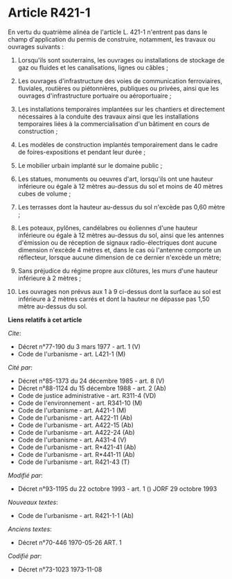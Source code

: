 # Article R421-1

En vertu du quatrième alinéa de l'article L. 421-1 n'entrent pas dans le champ d'application du permis de construire,
notamment, les travaux ou ouvrages suivants :

1. Lorsqu'ils sont souterrains, les ouvrages ou installations de stockage de gaz ou fluides et les canalisations, lignes ou
câbles ;

2. Les ouvrages d'infrastructure des voies de communication ferroviaires, fluviales, routières ou piétonnières, publiques ou
privées, ainsi que les ouvrages d'infrastructure portuaire ou aéroportuaire ;

3. Les installations temporaires implantées sur les chantiers et directement nécessaires à la conduite des travaux ainsi que
les installations temporaires liées à la commercialisation d'un bâtiment en cours de construction ;

4. Les modèles de construction implantés temporairement dans le cadre de foires-expositions et pendant leur durée ;

5. Le mobilier urbain implanté sur le domaine public ;

6. Les statues, monuments ou oeuvres d'art, lorsqu'ils ont une hauteur inférieure ou égale à 12 mètres au-dessus du sol et
moins de 40 mètres cubes de volume ;

7. Les terrasses dont la hauteur au-dessus du sol n'excède pas 0,60 mètre ;

8. Les poteaux, pylônes, candélabres ou éoliennes d'une hauteur inférieure ou égale à 12 mètres au-dessus du sol, ainsi que
les antennes d'émission ou de réception de signaux radio-électriques dont aucune dimension n'excède 4 mètres et, dans le cas
où l'antenne comporte un réflecteur, lorsque aucune dimension de ce dernier n'excède un mètre;

9. Sans préjudice du régime propre aux clôtures, les murs d'une hauteur inférieure à 2 mètres ;

10. Les ouvrages non prévus aux 1 à 9 ci-dessus dont la surface au sol est inférieure à 2 mètres carrés et dont la hauteur ne
dépasse pas 1,50 mètre au-dessus du sol.

**Liens relatifs à cet article**

_Cite_:

  - Décret n°77-190 du 3 mars 1977 - art. 1 (V)
  - Code de l'urbanisme - art. L421-1 (M)

_Cité par_:

  - Décret n°85-1373 du 24 décembre 1985 - art. 8 (V)
  - Décret n°88-1124 du 15 décembre 1988 - art. 2 (Ab)
  - Code de justice administrative - art. R311-4 (VD)
  - Code de l'environnement - art. R341-10 (M)
  - Code de l'urbanisme - art. A421-1 (M)
  - Code de l'urbanisme - art. A422-11 (Ab)
  - Code de l'urbanisme - art. A422-15 (Ab)
  - Code de l'urbanisme - art. A422-24 (Ab)
  - Code de l'urbanisme - art. A431-4 (V)
  - Code de l'urbanisme - art. R*421-41 (Ab)
  - Code de l'urbanisme - art. R*441-11 (Ab)
  - Code de l'urbanisme - art. R421-43 (T)

_Modifié par_:

  - Décret n°93-1195 du 22 octobre 1993 - art. 1 () JORF 29 octobre 1993

_Nouveaux textes_:

  - Code de l'urbanisme - art. R421-1-1 (Ab)

_Anciens textes_:

  - Décret n°70-446 1970-05-26 ART. 1

_Codifié par_:

  - Décret n°73-1023 1973-11-08
